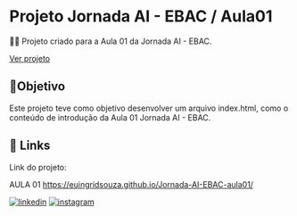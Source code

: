 # Projeto Jornada AI - EBAC / Aula01


👩‍💻 Projeto criado para a Aula 01 da Jornada AI - EBAC.

[Ver projeto]([https://euingridsouza.github.io/desafio-github/#](https://euingridsouza.github.io/Jornada-AI-EBAC-aula01/))


## 🎯Objetivo
Este projeto teve como objetivo desenvolver um arquivo index.html, como o conteúdo de introdução da Aula 01 Jornada AI - EBAC.



## 🔗 Links
Link do projeto: 

AULA 01
https://euingridsouza.github.io/Jornada-AI-EBAC-aula01/


[![linkedin](https://img.shields.io/badge/linkedin-0A66C2?style=for-the-badge&logo=linkedin&logoColor=white)](https://www.linkedin.com/in/ingrid-coelho-de-abreu-de-souza?utm_source=share&utm_campaign=share_via&utm_content=profile&utm_medium=android_app)
[![instagram](https://img.shields.io/badge/instagram-833ab4?style=for-the-badge&logo=instagram&logoColor=white)](https://instagram.com/ingridcoelhoab.s?utm_source=qr&igshid=ZDExYjZkNGI0OA==)

